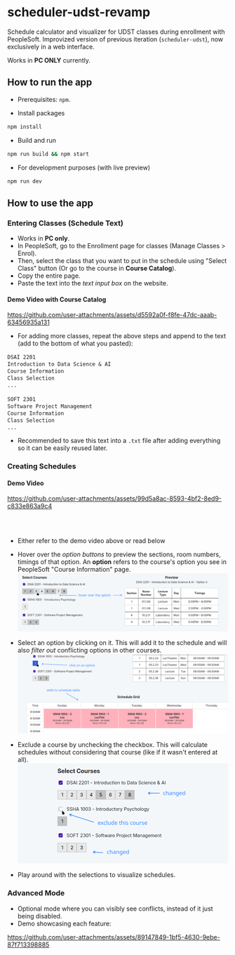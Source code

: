 # scheduler-udst-revamp

Schedule calculator and visualizer for UDST classes during enrollment with PeopleSoft. Improvized version of previous iteration (`scheduler-udst`), now exclusively in a web interface.

Works in **PC ONLY** currently.

## How to run the app

- Prerequisites: `npm`.

- Install packages
```bash
npm install
```

- Build and run
```bash
npm run build && npm start
```

- For development purposes (with live preview)
```bash
npm run dev
```

## How to use the app

### Entering Classes (Schedule Text)

- Works in **PC only**.
- In PeopleSoft, go to the Enrollment page for classes (Manage Classes > Enrol).
- Then, select the class that you want to put in the schedule using "Select Class" button (Or go to the course in **Course Catalog**).
- Copy the entire page.
- Paste the text into the *text input box* on the website.

<!-- ![0-tutorial-demo.mp4](demo/assets/0-tutorial-demo.mp4) -->


#### Demo Video with Course Catalog
https://github.com/user-attachments/assets/d5592a0f-f8fe-47dc-aaab-63456935a131




- For adding more classes, repeat the above steps and append to the text (add to the bottom of what you pasted):

```
DSAI 2201
Introduction to Data Science & AI
Course Information
Class Selection
...

SOFT 2301
Software Project Management
Course Information
Class Selection
...
```
- Recommended to save this text into a `.txt` file after adding everything so it can be easily reused later.

### Creating Schedules

#### Demo Video

https://github.com/user-attachments/assets/99d5a8ac-8593-4bf2-8ed9-c833e863a9c4

<br><br>
  
 - Either refer to the demo video above or read below

 - Hover over the *option buttons* to preview the sections, room numbers, timings of that option. An **option** refers to the course's option you see in PeopleSoft "Course Information" page.
 ![3-hover-option.png](demo/assets/3-hover-option.png)

 - Select an option by clicking on it. This will add it to the schedule and will also *filter out* conflicting options in other courses.
 ![4-select-option.png](demo/assets/4-select-option.png)

 - Exclude a course by unchecking the checkbox. This will calculate schedules without considering that course (like if it wasn't entered at all).
 ![5-exclude-course.png](demo/assets/5-exclude-course.png)

 - Play around with the selections to visualize schedules.

### Advanced Mode

- Optional mode where you can visibly see conflicts, instead of it just being disabled.
- Demo showcasing each feature:

https://github.com/user-attachments/assets/89147849-1bf5-4630-9ebe-87f713398885
